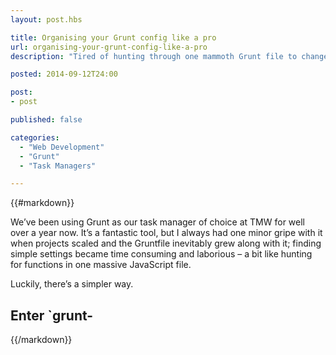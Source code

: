 ```yaml
---
layout: post.hbs

title: Organising your Grunt config like a pro
url: organising-your-grunt-config-like-a-pro
description: "Tired of hunting through one mammoth Grunt file to change one setting?  I was.  Here’s how to make your Grunt configs better structured and more maintainable."

posted: 2014-09-12T24:00

post:
- post

published: false

categories:
  - "Web Development"
  - "Grunt"
  - "Task Managers"

---
```


{{#markdown}}

We’ve been using Grunt as our task manager of choice at TMW for well over a year now.  It’s a fantastic tool, but I always had one minor gripe with it when projects scaled and the Gruntfile inevitably grew along with it; finding simple settings became time consuming and laborious – a bit like hunting for functions in one massive JavaScript file.

Luckily, there’s a simpler way.

## Enter `grunt-

{{/markdown}}